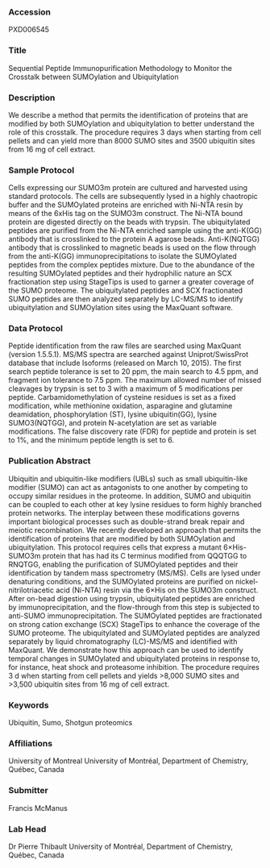 ### Accession
PXD006545

### Title
Sequential Peptide Immunopurification Methodology to Monitor the Crosstalk between SUMOylation and Ubiquitylation

### Description
We describe a method that permits the identification of proteins that are modified by both SUMOylation and ubiquitylation to better understand the role of this crosstalk. The procedure requires 3 days when starting from cell pellets and can yield more than 8000 SUMO sites and 3500 ubiquitin sites from 16 mg of cell extract.

### Sample Protocol
Cells expressing our SUMO3m protein are cultured and harvested using standard protocols. The cells are subsequently lysed in a highly chaotropic buffer and the SUMOylated proteins are enriched with Ni-NTA resin by means of the 6xHis tag on the SUMO3m construct. The Ni-NTA bound protein are digested directly on the beads with trypsin. The ubiquitylated peptides are purified from the Ni-NTA enriched sample using the anti-K(GG) antibody that is crosslinked to the protein A agarose beads.  Anti-K(NQTGG) antibody that is crosslinked to magnetic beads is used on the flow through from the anti-K(GG) immunoprecipitations to isolate the SUMOylated peptides from the complex peptides mixture. Due to the abundance of the resulting SUMOylated peptides and their hydrophilic nature an SCX fractionation step using StageTips is used to garner a greater coverage of the SUMO proteome. The ubiquitylated peptides and SCX fractionated SUMO peptides are then analyzed separately by LC-MS/MS to identify ubiquitylation and SUMOylation sites using the MaxQuant software.

### Data Protocol
Peptide identification from the raw files are searched using MaxQuant (version 1.5.5.1). MS/MS spectra are searched against Uniprot/SwissProt database that include Isoforms (released on March 10, 2015). The first search peptide tolerance is set to 20 ppm, the main search to 4.5 ppm, and fragment ion tolerance to 7.5 ppm. The maximum allowed number of missed cleavages by trypsin is set to 3 with a maximum of 5 modifications per peptide. Carbamidomethylation of cysteine residues is set as a fixed modification, while methionine oxidation, asparagine and glutamine deamidation, phosphorylation (ST), lysine ubiquitin(GG), lysine SUMO3(NQTGG), and protein N-acetylation are set as variable modifications. The false discovery rate (FDR) for peptide and protein is set to 1%, and the minimum peptide length is set to 6.

### Publication Abstract
Ubiquitin and ubiquitin-like modifiers (UBLs) such as small ubiquitin-like modifier (SUMO) can act as antagonists to one another by competing to occupy similar residues in the proteome. In addition, SUMO and ubiquitin can be coupled to each other at key lysine residues to form highly branched protein networks. The interplay between these modifications governs important biological processes such as double-strand break repair and meiotic recombination. We recently developed an approach that permits the identification of proteins that are modified by both SUMOylation and ubiquitylation. This protocol requires cells that express a mutant 6&#xd7;His-SUMO3m protein that has had its C terminus modified from QQQTGG to RNQTGG, enabling the purification of SUMOylated peptides and their identification by tandem mass spectrometry (MS/MS). Cells are lysed under denaturing conditions, and the SUMOylated proteins are purified on nickel-nitrilotriacetic acid (Ni-NTA) resin via the 6&#xd7;His on the SUMO3m construct. After on-bead digestion using trypsin, ubiquitylated peptides are enriched by immunoprecipitation, and the flow-through from this step is subjected to anti-SUMO immunoprecipitation. The SUMOylated peptides are fractionated on strong cation exchange (SCX) StageTips to enhance the coverage of the SUMO proteome. The ubiquitylated and SUMOylated peptides are analyzed separately by liquid chromatography (LC)-MS/MS and identified with MaxQuant. We demonstrate how this approach can be used to identify temporal changes in SUMOylated and ubiquitylated proteins in response to, for instance, heat shock and proteasome inhibition. The procedure requires 3 d when starting from cell pellets and yields &gt;8,000 SUMO sites and &gt;3,500 ubiquitin sites from 16 mg of cell extract.

### Keywords
Ubiquitin, Sumo, Shotgun proteomics

### Affiliations
University of Montreal
University of Montréal, Department of Chemistry, Québec, Canada

### Submitter
Francis McManus

### Lab Head
Dr Pierre Thibault
University of Montréal, Department of Chemistry, Québec, Canada


